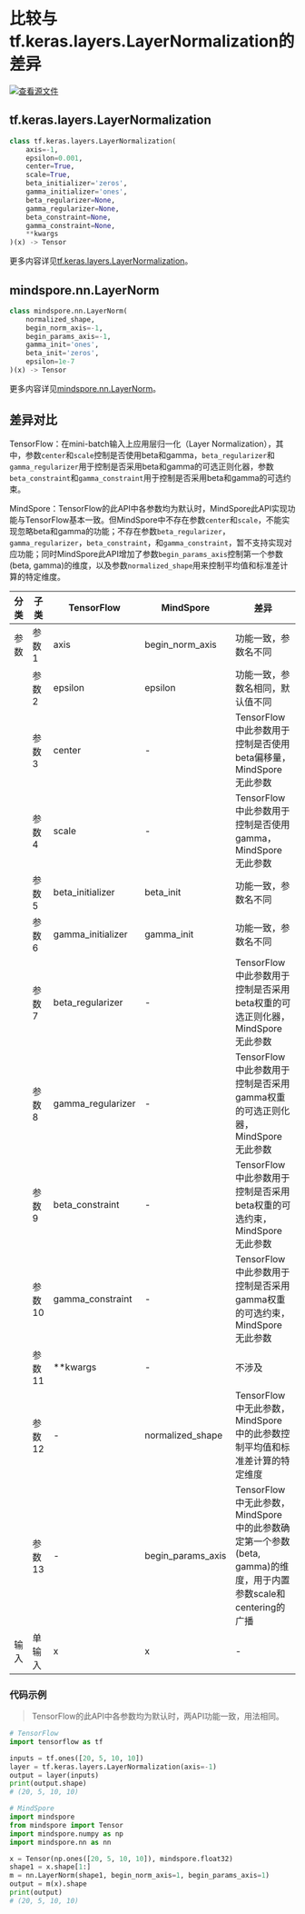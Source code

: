 # 比较与tf.keras.layers.LayerNormalization的差异

[![查看源文件](https://mindspore-website.obs.cn-north-4.myhuaweicloud.com/website-images/r2.1/resource/_static/logo_source.png)](https://gitee.com/mindspore/docs/blob/r2.1/docs/mindspore/source_zh_cn/note/api_mapping/tensorflow_diff/LayerNorm.md)

## tf.keras.layers.LayerNormalization

```python
class tf.keras.layers.LayerNormalization(
    axis=-1,
    epsilon=0.001,
    center=True,
    scale=True,
    beta_initializer='zeros',
    gamma_initializer='ones',
    beta_regularizer=None,
    gamma_regularizer=None,
    beta_constraint=None,
    gamma_constraint=None,
    **kwargs
)(x) -> Tensor
```

更多内容详见[tf.keras.layers.LayerNormalization](https://tensorflow.google.cn/versions/r2.6/api_docs/python/tf/keras/layers/LayerNormalization)。

## mindspore.nn.LayerNorm

```python
class mindspore.nn.LayerNorm(
    normalized_shape,
    begin_norm_axis=-1,
    begin_params_axis=-1,
    gamma_init='ones',
    beta_init='zeros',
    epsilon=1e-7
)(x) -> Tensor
```

更多内容详见[mindspore.nn.LayerNorm](https://mindspore.cn/docs/zh-CN/r2.1/api_python/nn/mindspore.nn.LayerNorm.html)。

## 差异对比

TensorFlow：在mini-batch输入上应用层归一化（Layer Normalization），其中，参数`center`和`scale`控制是否使用beta和gamma，`beta_regularizer`和`gamma_regularizer`用于控制是否采用beta和gamma的可选正则化器，参数`beta_constraint`和`gamma_constraint`用于控制是否采用beta和gamma的可选约束。

MindSpore：TensorFlow的此API中各参数均为默认时，MindSpore此API实现功能与TensorFlow基本一致。但MindSpore中不存在参数`center`和`scale`，不能实现忽略beta和gamma的功能；不存在参数`beta_regularizer`，`gamma_regularizer`，`beta_constraint`，和`gamma_constraint`，暂不支持实现对应功能；同时MindSpore此API增加了参数`begin_params_axis`控制第一个参数(beta, gamma)的维度，以及参数`normalized_shape`用来控制平均值和标准差计算的特定维度。

| 分类 | 子类 |TensorFlow | MindSpore | 差异 |
| --- | --- | --- | --- |---|
|参数 | 参数1 | axis | begin_norm_axis | 功能一致，参数名不同|
| | 参数2 | epsilon | epsilon | 功能一致，参数名相同，默认值不同 |
| | 参数3 | center | - | TensorFlow中此参数用于控制是否使用beta偏移量，MindSpore无此参数|
| | 参数4 | scale | - | TensorFlow中此参数用于控制是否使用gamma，MindSpore无此参数|
| | 参数5 | beta_initializer | beta_init | 功能一致，参数名不同|
| | 参数6 | gamma_initializer | gamma_init | 功能一致，参数名不同|
| | 参数7 | beta_regularizer | - | TensorFlow中此参数用于控制是否采用beta权重的可选正则化器，MindSpore无此参数|
| | 参数8 | gamma_regularizer | - | TensorFlow中此参数用于控制是否采用gamma权重的可选正则化器，MindSpore无此参数|
| | 参数9 | beta_constraint | - | TensorFlow中此参数用于控制是否采用beta权重的可选约束，MindSpore无此参数|
| | 参数10 | gamma_constraint | - | TensorFlow中此参数用于控制是否采用gamma权重的可选约束，MindSpore无此参数|
| | 参数11 | **kwargs | - | 不涉及|
| | 参数12 | - | normalized_shape | TensorFlow中无此参数，MindSpore中的此参数控制平均值和标准差计算的特定维度|
| | 参数13 | - | begin_params_axis | TensorFlow中无此参数，MindSpore中的此参数确定第一个参数(beta, gamma)的维度，用于内置参数scale和centering的广播|
|输入 | 单输入 | x | x | - |

### 代码示例

> TensorFlow的此API中各参数均为默认时，两API功能一致，用法相同。

```python
# TensorFlow
import tensorflow as tf

inputs = tf.ones([20, 5, 10, 10])
layer = tf.keras.layers.LayerNormalization(axis=-1)
output = layer(inputs)
print(output.shape)
# (20, 5, 10, 10)

# MindSpore
import mindspore
from mindspore import Tensor
import mindspore.numpy as np
import mindspore.nn as nn

x = Tensor(np.ones([20, 5, 10, 10]), mindspore.float32)
shape1 = x.shape[1:]
m = nn.LayerNorm(shape1, begin_norm_axis=1, begin_params_axis=1)
output = m(x).shape
print(output)
# (20, 5, 10, 10)
```
